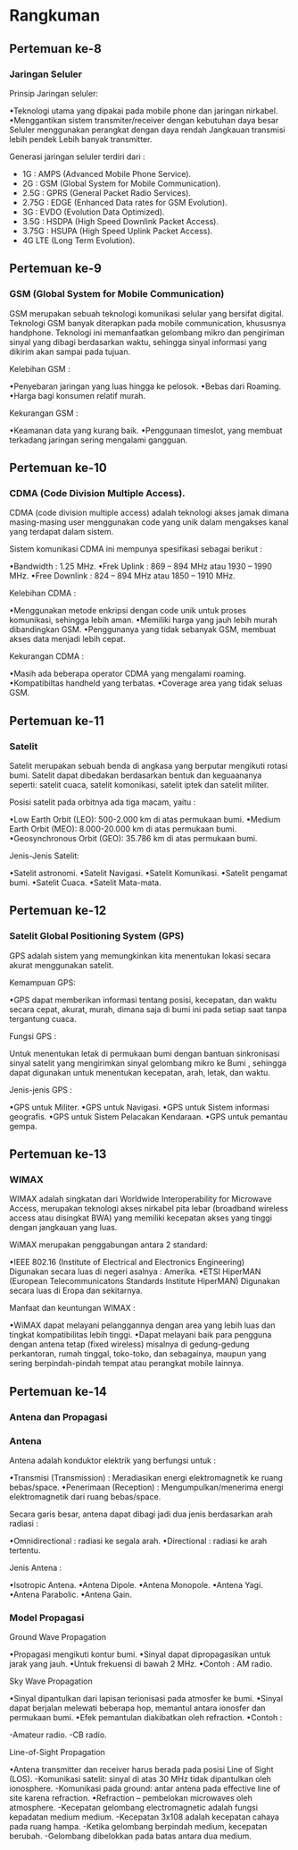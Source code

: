# Rangkuman

## Pertemuan ke-8

### Jaringan Seluler
Prinsip Jaringan seluler:

•Teknologi utama yang dipakai pada mobile phone dan jaringan nirkabel.
•Menggantikan sistem transmiter/receiver dengan kebutuhan daya besar
Seluler menggunakan perangkat dengan daya rendah
Jangkauan transmisi lebih pendek
Lebih banyak transmitter.

Generasi jaringan seluler terdiri dari :

- 1G : AMPS (Advanced Mobile Phone Service).
- 2G : GSM (Global System for Mobile Communication).
- 2.5G : GPRS (General Packet Radio Services).
- 2.75G : EDGE (Enhanced Data rates for GSM Evolution).
- 3G : EVDO (Evolution Data Optimized).
- 3.5G : HSDPA (High Speed Downlink Packet Access).
- 3.75G : HSUPA (High Speed Uplink Packet Access).
- 4G LTE (Long Term Evolution).

## Pertemuan ke-9

### GSM (Global System for Mobile Communication) 
GSM merupakan sebuah teknologi komunikasi selular yang bersifat digital. 
Teknologi GSM banyak diterapkan pada mobile communication, khususnya handphone. Teknologi ini memanfaatkan gelombang mikro dan pengiriman sinyal yang dibagi berdasarkan waktu, sehingga sinyal informasi yang dikirim akan sampai pada tujuan.

Kelebihan GSM :

•Penyebaran jaringan yang luas hingga ke pelosok.
•Bebas dari Roaming.
•Harga bagi konsumen relatif murah.

Kekurangan GSM :

•Keamanan data yang kurang baik.
•Penggunaan timeslot, yang membuat terkadang jaringan sering mengalami gangguan.

## Pertemuan ke-10

### CDMA (Code Division Multiple Access).
CDMA (code division multiple access) adalah teknologi akses jamak dimana masing-masing user menggunakan code yang unik dalam mengakses kanal yang terdapat dalam sistem. 

Sistem komunikasi CDMA ini mempunya spesifikasi sebagai berikut :

•Bandwidth : 1.25 MHz.
•Frek Uplink : 869 – 894 MHz atau 1930 – 1990 MHz.
•Free Downlink : 824 – 894 MHz atau 1850 – 1910 MHz.

Kelebihan CDMA :

•Menggunakan metode enkripsi dengan code unik untuk proses komunikasi, sehingga lebih aman.
•Memiliki harga yang jauh lebih murah dibandingkan GSM.
•Penggunanya yang tidak sebanyak GSM, membuat akses data menjadi lebih cepat.

Kekurangan CDMA :

•Masih ada beberapa operator CDMA yang mengalami roaming.
•Kompatibiltas handheld yang terbatas.
•Coverage area yang tidak seluas GSM.

## Pertemuan ke-11

### Satelit
Satelit merupakan sebuah benda di angkasa yang berputar mengikuti rotasi bumi. Satelit dapat dibedakan berdasarkan bentuk dan keguaananya seperti: satelit cuaca, satelit komonikasi, satelit iptek dan satelit militer.

Posisi satelit pada orbitnya ada tiga macam, yaitu :

•Low Earth Orbit (LEO): 500-2.000 km di atas permukaan bumi.
•Medium Earth Orbit (MEO): 8.000-20.000 km di atas permukaan bumi.
•Geosynchronous Orbit (GEO): 35.786 km di atas permukaan bumi.

Jenis-Jenis Satelit:

•Satelit astronomi.
•Satelit Navigasi.
•Satelit Komunikasi.
•Satelit pengamat bumi.
•Satelit Cuaca.
•Satelit Mata-mata.

## Pertemuan ke-12

### Satelit Global Positioning System (GPS) 
GPS adalah sistem yang memungkinkan kita menentukan lokasi secara akurat menggunakan satelit.

Kemampuan GPS:

•GPS dapat memberikan informasi tentang posisi, kecepatan, dan waktu secara cepat, akurat, murah, dimana saja di bumi ini pada setiap saat tanpa tergantung cuaca.

Fungsi GPS :

Untuk menentukan letak di permukaan bumi dengan bantuan sinkronisasi sinyal satelit yang mengirimkan sinyal gelombang mikro ke Bumi , sehingga dapat digunakan untuk menentukan kecepatan, arah, letak, dan waktu.

Jenis-jenis GPS :

•GPS untuk Militer.
•GPS untuk Navigasi.
•GPS untuk Sistem informasi geografis.
•GPS untuk Sistem Pelacakan Kendaraan.
•GPS untuk pemantau gempa.

## Pertemuan ke-13

### WIMAX
WIMAX adalah singkatan dari Worldwide Interoperability for Microwave Access, merupakan teknologi akses nirkabel pita lebar (broadband wireless access atau disingkat BWA) yang memiliki kecepatan akses yang tinggi dengan jangkauan yang luas.

WiMAX merupakan penggabungan antara 2 standard: 

•IEEE 802.16 (Institute of Electrical and Electronics Engineering)  
Digunakan secara luas di negeri asalnya : Amerika.
•ETSI HiperMAN (European Telecommunicatons Standards Institute HiperMAN)
Digunakan secara luas di Eropa dan sekitarnya.

Manfaat dan keuntungan WIMAX :

•WiMAX dapat melayani pelanggannya dengan area yang lebih luas dan tingkat kompatibilitas lebih tinggi. 
•Dapat melayani baik para pengguna dengan antena tetap (fixed wireless) misalnya di gedung-gedung perkantoran, rumah tinggal, toko-toko, dan sebagainya, maupun yang sering berpindah-pindah tempat atau perangkat mobile lainnya. 

## Pertemuan ke-14

### Antena dan Propagasi

### Antena
Antena adalah konduktor elektrik yang berfungsi untuk :

•Transmisi (Transmission) : Meradiasikan energi elektromagnetik ke ruang bebas/space.
•Penerimaan (Reception) : Mengumpulkan/menerima energi elektromagnetik dari ruang bebas/space.

Secara garis besar, antena dapat dibagi jadi dua jenis berdasarkan arah radiasi :

•Omnidirectional : radiasi ke segala arah.
•Directional : radiasi ke arah tertentu.

Jenis Antena :

•Isotropic Antena.
•Antena Dipole.
•Antena Monopole.
•Antena Yagi.
•Antena Parabolic.
•Antena Gain.

### Model Propagasi
Ground Wave Propagation

•Propagasi mengikuti kontur bumi.
•Sinyal dapat dipropagasikan untuk jarak yang jauh.
•Untuk frekuensi di bawah 2 MHz.
•Contoh : AM radio.

Sky Wave Propagation

•Sinyal dipantulkan dari lapisan terionisasi pada atmosfer ke bumi.
•Sinyal dapat berjalan melewati beberapa hop, memantul antara ionosfer dan permukaan bumi.
•Efek pemantulan diakibatkan oleh refraction.
•Contoh :

-Amateur radio.
-CB radio.

Line-of-Sight Propagation

•Antena transmitter dan receiver harus berada pada posisi Line of Sight (LOS).
-Komunikasi satelit: sinyal di atas 30 MHz tidak dipantulkan oleh ionosphere.
-Komunikasi pada ground: antar antena pada effective line of site karena refraction.
•Refraction – pembelokan microwaves oleh atmosphere.
-Kecepatan gelombang electromagnetic adalah fungsi kepadatan medium medium.
-Kecepatan 3x108 adalah kecepatan cahaya pada ruang hampa.
-Ketika gelombang berpindah medium, kecepatan berubah.
-Gelombang dibelokkan pada batas antara dua medium.


